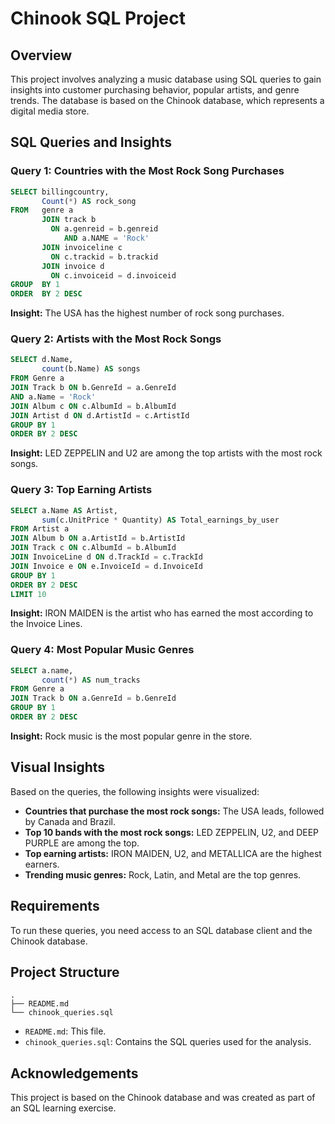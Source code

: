 # Chinook SQL Project

## Overview

This project involves analyzing a music database using SQL queries to gain insights into customer purchasing behavior, popular artists, and genre trends. The database is based on the Chinook database, which represents a digital media store.

## SQL Queries and Insights

### Query 1: Countries with the Most Rock Song Purchases

```sql
SELECT billingcountry,
       Count(*) AS rock_song
FROM   genre a
       JOIN track b
         ON a.genreid = b.genreid
            AND a.NAME = 'Rock'
       JOIN invoiceline c
         ON c.trackid = b.trackid
       JOIN invoice d
         ON c.invoiceid = d.invoiceid
GROUP  BY 1
ORDER  BY 2 DESC 
```

**Insight:** The USA has the highest number of rock song purchases.

### Query 2: Artists with the Most Rock Songs

```sql
SELECT d.Name,
       count(b.Name) AS songs
FROM Genre a
JOIN Track b ON b.GenreId = a.GenreId
AND a.Name = 'Rock'
JOIN Album c ON c.AlbumId = b.AlbumId
JOIN Artist d ON d.ArtistId = c.ArtistId
GROUP BY 1
ORDER BY 2 DESC
```

**Insight:** LED ZEPPELIN and U2 are among the top artists with the most rock songs.

### Query 3: Top Earning Artists

```sql
SELECT a.Name AS Artist,
       sum(c.UnitPrice * Quantity) AS Total_earnings_by_user
FROM Artist a
JOIN Album b ON a.ArtistId = b.ArtistId
JOIN Track c ON c.AlbumId = b.AlbumId
JOIN InvoiceLine d ON d.TrackId = c.TrackId
JOIN Invoice e ON e.InvoiceId = d.InvoiceId
GROUP BY 1
ORDER BY 2 DESC
LIMIT 10
```

**Insight:** IRON MAIDEN is the artist who has earned the most according to the Invoice Lines.

### Query 4: Most Popular Music Genres

```sql
SELECT a.name,
       count(*) AS num_tracks
FROM Genre a
JOIN Track b ON a.GenreId = b.GenreId
GROUP BY 1
ORDER BY 2 DESC
```

**Insight:** Rock music is the most popular genre in the store.

## Visual Insights

Based on the queries, the following insights were visualized:

- **Countries that purchase the most rock songs:** The USA leads, followed by Canada and Brazil.
- **Top 10 bands with the most rock songs:** LED ZEPPELIN, U2, and DEEP PURPLE are among the top.
- **Top earning artists:** IRON MAIDEN, U2, and METALLICA are the highest earners.
- **Trending music genres:** Rock, Latin, and Metal are the top genres.

## Requirements

To run these queries, you need access to an SQL database client and the Chinook database.

## Project Structure

```plaintext
.
├── README.md
└── chinook_queries.sql
```

- `README.md`: This file.
- `chinook_queries.sql`: Contains the SQL queries used for the analysis.

## Acknowledgements

This project is based on the Chinook database and was created as part of an SQL learning exercise.

